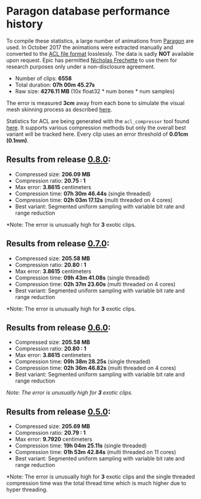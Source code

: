 # Paragon database performance history

To compile these statistics, a large number of animations from [Paragon](https://www.epicgames.com/paragon) are used.
In October 2017 the animations were extracted manually and converted to the [ACL file format](the_acl_file_format.md) losslessly. The data is sadly **NOT** available upon request.
Epic has permitted [Nicholas Frechette](https://github.com/nfrechette) to use them for research purposes only under a non-disclosure agreement.

*  Number of clips: **6558**
*  Total duration: **07h 00m 45.27s**
*  Raw size: **4276.11 MB** (10x float32 * num bones * num samples)

The error is measured **3cm** away from each bone to simulate the visual mesh skinning process as described [here](error_metrics.md).

Statistics for ACL are being generated with the `acl_compressor` tool found [here](../tools/acl_compressor). It supports various compression methods but only the overall best variant will be tracked here. Every clip uses an error threshold of **0.01cm (0.1mm)**.

## Results from release [0.8.0](https://github.com/nfrechette/acl/releases/tag/v0.8.0):

*  Compressed size: **206.09 MB**
*  Compression ratio: **20.75 : 1**
*  Max error: **3.8615** centimeters
*  Compression time: **07h 30m 46.44s** (single threaded)
*  Compression time: **02h 03m 17.12s** (multi threaded on 4 cores)
*  Best variant: Segmented uniform sampling with variable bit rate and range reduction

*Note: The error is unusually high for **3** exotic clips.

## Results from release [0.7.0](https://github.com/nfrechette/acl/releases/tag/v0.7.0):

*  Compressed size: **205.58 MB**
*  Compression ratio: **20.80 : 1**
*  Max error: **3.8615** centimeters
*  Compression time: **09h 43m 41.08s** (single threaded)
*  Compression time: **02h 37m 23.60s** (multi threaded on 4 cores)
*  Best variant: Segmented uniform sampling with variable bit rate and range reduction

*Note: The error is unusually high for **3** exotic clips.

## Results from release [0.6.0](https://github.com/nfrechette/acl/releases/tag/v0.6.0):

*  Compressed size: **205.58 MB**
*  Compression ratio: **20.80 : 1**
*  Max error: **3.8615** centimeters
*  Compression time: **09h 38m 28.25s** (single threaded)
*  Compression time: **02h 36m 46.82s** (multi threaded on 4 cores)
*  Best variant: Segmented uniform sampling with variable bit rate and range reduction

*Note: The error is unusually high for **3** exotic clips.*

## Results from release [0.5.0](https://github.com/nfrechette/acl/releases/tag/v0.5.0):

*  Compressed size: **205.69 MB**
*  Compression ratio: **20.79 : 1**
*  Max error: **9.7920** centimeters
*  Compression time: **19h 04m 25.11s** (single threaded)
*  Compression time: **01h 53m 42.84s** (multi threaded on 11 cores)
*  Best variant: Segmented uniform sampling with variable bit rate and range reduction

*Note: The error is unusually high for **3** exotic clips and the single threaded compression time was the total thread time which is much higher due to hyper threading.
